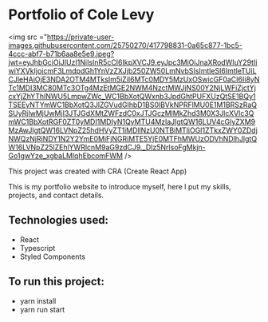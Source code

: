 # Portfolio of Cole Levy

<img src ="https://private-user-images.githubusercontent.com/25750270/417798831-0a65c877-1bc5-4ccc-abf7-b71b6aa8e5e9.jpeg?jwt=eyJhbGciOiJIUzI1NiIsInR5cCI6IkpXVCJ9.eyJpc3MiOiJnaXRodWIuY29tIiwiYXVkIjoicmF3LmdpdGh1YnVzZXJjb250ZW50LmNvbSIsImtleSI6ImtleTUiLCJleHAiOjE3NDA2OTM4MTksIm5iZiI6MTc0MDY5MzUxOSwicGF0aCI6Ii8yNTc1MDI3MC80MTc3OTg4MzEtMGE2NWM4NzctMWJjNS00Y2NjLWFiZjctYjcxYjZhYThlNWU5LmpwZWc_WC1BbXotQWxnb3JpdGhtPUFXUzQtSE1BQy1TSEEyNTYmWC1BbXotQ3JlZGVudGlhbD1BS0lBVkNPRFlMU0E1M1BRSzRaQSUyRjIwMjUwMjI3JTJGdXMtZWFzdC0xJTJGczMlMkZhd3M0X3JlcXVlc3QmWC1BbXotRGF0ZT0yMDI1MDIyN1QyMTU4MzlaJlgtQW16LUV4cGlyZXM9MzAwJlgtQW16LVNpZ25hdHVyZT1iMDllNzU0NTBiMTliOGI1ZTkxZWY0ZDdjNWQzNjRjNDY1N2Y2YmE0MjFjNGRiMTE5YjE0MTFhMWUzODVhNDlhJlgtQW16LVNpZ25lZEhlYWRlcnM9aG9zdCJ9._DIz5NrlsoFgMkjn-Go1gwYze_xgbaLMlqhEbcomFWM />
 
This project was created with CRA (Create React App)

This is my portfolio website to introduce myself, here I put my skills, projects, and contact details.

## Technologies used:
- React
- Typescript
- Styled Components
 
## To run this project:
- yarn install
- yarn run start